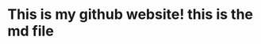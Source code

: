 <!DOCTYPE html>
<html lang="en">
<head>
    <meta charset="UTF-8">
    <meta http-equiv="X-UA-Compatible" content="IE=edge">
    <meta name="viewport" content="width=device-width, initial-scale=1.0">
    <title>My website</title>
</head>
<body>
    <h1>This is my github website! this is the md file</h1>
</body>
</html>